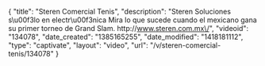 {
    "title": "Steren Comercial Tenis",
    "description": "Steren Soluciones s\u00f3lo en electr\u00f3nica Mira lo que sucede cuando el mexicano gana su primer torneo de Grand Slam. http:\/\/www.steren.com.mx\/",
    "videoid": "134078",
    "date_created": "1385165255",
    "date_modified": "1418181112",
    "type": "captivate",
    "layout": "video",
    "url": "\/v\/steren-comercial-tenis\/134078"
}